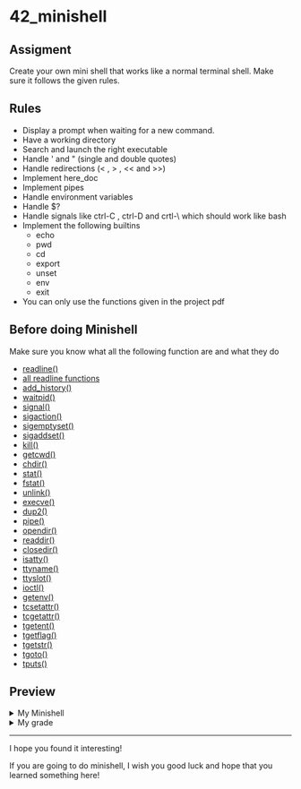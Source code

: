 # 42_minishell

## Assigment

Create your own mini shell that works like a normal terminal shell. Make sure it follows the given rules.

## Rules

  - Display a prompt when waiting for a new command.
  - Have a working directory
  - Search and launch the right executable
  - Handle ' and "  (single and double quotes)
  - Handle redirections (< , > , << and >>)
  - Implement here_doc
  - Implement pipes
  - Handle environment variables
  - Handle $?
  - Handle signals like ctrl-C , ctrl-D and crtl-\ which should work like bash
  - Implement the following builtins
    - echo 
    - pwd 
    - cd 
    - export 
    - unset
    - env
    - exit
  - You can only use the functions given in the project pdf
    
## Before doing Minishell

Make sure you know what all the following function are and what they do

  - <a href="https://man7.org/linux/man-pages/man3/readline.3.html">readline()</a> 
  - <a href="https://manpages.org/termreadlinegnu/3">all readline functions</a> 
  - <a href="https://linux.die.net/man/3/history">add_history()</a> 
  - <a href="https://linux.die.net/man/2/waitpid">waitpid()</a> 
  - <a href="https://man7.org/linux/man-pages/man7/signal.7.html">signal()</a> 
  - <a href="https://man7.org/linux/man-pages/man2/sigaction.2.html">sigaction()</a> 
  - <a href="https://man7.org/linux/man-pages/man3/sigemptyset.3p.html">sigemptyset()</a> 
  - <a href="https://linux.die.net/man/3/sigaddset">sigaddset()</a> 
  - <a href="https://linux.die.net/man/1/kill">kill()</a>
  - <a href="https://man7.org/linux/man-pages/man3/getcwd.3.html">getcwd()</a>
  - <a href="https://man7.org/linux/man-pages/man2/chdir.2.html">chdir()</a>
  - <a href="https://man7.org/linux/man-pages/man/stat.html">stat()</a> 
  - <a href="https://man7.org/linux/man-pages/man/fstat.html">fstat()</a> 
  - <a href="https://man7.org/linux/man-pages/man/unlink.html">unlink()</a> 
  - <a href="https://man7.org/linux/man-pages/man/execve.html">execve()</a> 
  - <a href="https://man7.org/linux/man-pages/man/dup2.html">dup2()</a> 
  - <a href="https://man7.org/linux/man-pages/man/pipe.html">pipe()</a> 
  - <a href="https://man7.org/linux/man-pages/man/opendir.html">opendir()</a>
  - <a href="https://man7.org/linux/man-pages/man/readdir.html">readdir()</a>
  - <a href="https://man7.org/linux/man-pages/man/closedir.html">closedir()</a>
  - <a href="https://man7.org/linux/man-pages/man/isatty.html">isatty()</a> 
  - <a href="https://man7.org/linux/man-pages/man/ttyname.html">ttyname()</a> 
  - <a href="https://man7.org/linux/man-pages/man/ttyslot.html">ttyslot()</a> 
  - <a href="https://man7.org/linux/man-pages/man/ioctl.html">ioctl()</a>
  - <a href="https://man7.org/linux/man-pages/man/getenv.html">getenv()</a> 
  - <a href="https://man7.org/linux/man-pages/man/tcsetattr.html">tcsetattr()</a> 
  - <a href="https://man7.org/linux/man-pages/man/tcgetattr.html">tcgetattr()</a>
  - <a href="https://man7.org/linux/man-pages/man/tgetent.html">tgetent()</a>
  - <a href="https://man7.org/linux/man-pages/man/tgetflag.html">tgetflag()</a>
  - <a href="https://man7.org/linux/man-pages/man/tgetstr.html">tgetstr()</a> 
  - <a href="https://man7.org/linux/man-pages/man/tgoto.html">tgoto()</a> 
  - <a href="https://man7.org/linux/man-pages/man/tputs.html">tputs()</a> 
  
  ## Preview

<details><summary>My Minishell</summary>
  
Coming soon
  
</details>

<details><summary>My grade</summary>
  
Coming soon
  
</details>

<hr>

I hope you found it interesting!

If you are going to do minishell, I wish you good luck and hope that you learned something here!
